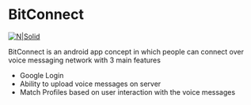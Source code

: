 # BitConnect

[![N|Solid](https://cldup.com/dTxpPi9lDf.thumb.png)](https://nodesource.com/products/nsolid)



BitConnect is an android app concept in which people can connect over voice messaging network with 3 main features

  - Google Login
  - Ability to upload voice messages on server
  - Match Profiles based on user interaction with the voice messages
